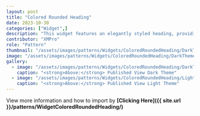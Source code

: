 ```yaml
---
layout: post
title: "Colored Rounded Heading"
date: 2023-10-30
categories: ["Widget",]
description: "This widget features an elegantly styled heading, providing a prominent platform to emphasize the title of your content."
contributor: "XMPro"
role: "Pattern"
thumbnail: "/assets/images/patterns/Widgets/ColoredRoundedHeading/DarkTheme/ColoredRoundedHeadingPublishedMode.png"
image: "/assets/images/patterns/Widgets/ColoredRoundedHeading/DarkTheme/ColoredRoundedHeadingPublishedMode.png"
gallery:
  - image: "/assets/images/patterns/Widgets/ColoredRoundedHeading/DarkTheme/ColoredRoundedHeadingPublishedMode.png"
    caption: "<strong>Above:</strong> Published View Dark Theme"
  - image: "/assets/images/patterns/Widgets/ColoredRoundedHeading/LightTheme/ColoredRoundedHeadingPublishedMode.png"
    caption: "<strong>Above:</strong> Published View Light Theme"
---
```


View more information and how to import by <strong>[Clicking Here]({{ site.url }}/patterns/WidgetColoredRoundedHeading/)</strong>